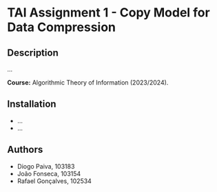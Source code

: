 # TAI Assignment 1 - Copy Model for Data Compression

## Description

...

**Course:** Algorithmic Theory of Information (2023/2024).

## Installation

- ...
- ...

## Authors

- Diogo Paiva, 103183
- João Fonseca, 103154
- Rafael Gonçalves, 102534
